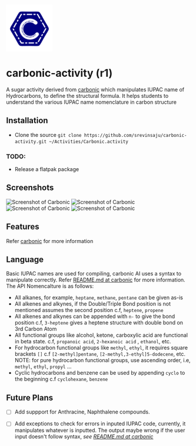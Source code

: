 <img src=activity/src-carbonic.svg width=25%>

# carbonic-activity (r1)
A sugar activity derived from [carbonic](https://github.com/srevinsaju/carbonic)
which manipulates IUPAC name of Hydrocarbons, to define the structural formula.
It helps students to understand the various IUPAC name nomenclature in carbon 
structure

## Installation
* Clone the source
```git clone https://github.com/srevinsaju/carbonic-activity.git ~/Activities/Carbonic.activity```
### TODO: 
* Release a flatpak package

## Screenshots
![Screenshot of Carbonic](screenshots/screenshot1.png)
![Screenshot of Carbonic](screenshots/screenshot2.png)
![Screenshot of Carbonic](screenshots/screenshot3.png)
![Screenshot of Carbonic](screenshots/screenshot4.png)

## Features
Refer [carbonic](https://github.com/srevinsaju/carbonic) for more information

## Language
Basic IUPAC names are used for compiling,
carbonic AI uses a syntax to manipulate correctly. Refer [README.md at carbonic](https://github.com/srevinsaju/carbonic)
for more information.
The API Nomencalture is as follows:
* All alkanes, for example, `heptane`, `methane`, `pentane` can be given as-is
* All alkenes and alkynes, if the Double/Triple Bond position is not mentioned assumes the second position
c.f, `heptene`, `propene`
* All alkenes and alkynes can be appended with `n-` to give the bond position
c.f, `3-heptene` gives a heptene structure with double bond on 3rd Carbon Atom
* All functional groups like alcohol, ketone, carboxylic acid are functional in beta state.
c.f, `propanoic acid`, `2-hexanoic acid` , `ethanol`, etc.
* For hydrocarbon functional groups like `methyl`, `ethyl`, it requires square brackets `[]`
c.f `[2-methyl]pentane`, `[2-methyl,3-ethyl]5-dodecene`, etc.
NOTE: for pure hydrocarbon functional groups, use ascending order, i.e, `methyl`, `ethyl`, `propyl` ...
* Cyclic hydrocarbons and benzene can be used by appending `cyclo` to the beginning
c.f `cyclohexane`, `benzene`

## Future Plans
* [ ] Add suppport for Anthracine, Naphthalene compounds.
* [ ] Add exceptions to check for errors in inputed IUPAC code, currently, it manipulates whatever is inputted. The output maybe wrong if the user input doesn't follow syntax, _see [README.md at carbonic](https://github.com/srevinsaju/carbonic)_




